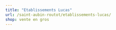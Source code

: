 ```yaml
---
title: "Etablissements Lucas"
url: /saint-aubin-routot/etablissements-lucas/
shop: vente en gros
---
```

